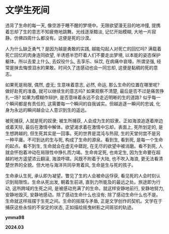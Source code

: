 # 文学生死间

违背了生命的每一天, 像空游于睡不醒的梦境中。无限欲望漫无目的地冲撞, 提携着忘却了生的意志不知疲倦地跳舞。光线逐渐黯淡, 记忆开始模糊, 大地一片寂静。仿佛四周什么都没有。这便是死的沙漠。

人为什么缺乏勇气？是因为越是勇敢的实践, 越能勾起人对死亡的回忆吗? 满载着死亡回忆的肉身连同欲望, 半诱惑半恐吓着人们不要走出梦境, 以本能的姿态保护躯体。所以去爱上什么, 去奴役什么, 去享乐、纵饮, 在病痛中哀嚎。所谓坚强, 经常是抹去悔恨泪水的果敢。时间久了连感动也会一同忘却, 这便是黏稠的死的意志。 

如果死是局限, 偶然, 虚无; 生意味着意志, 必然, 命运, 那么生命的位置在哪里呢? 做好赴死的准备, 就可以继续生的意志吗? 如果观察不清楚, 最后是否不过是痛苦挣扎一场? 如果为模糊作辩护, 是否意味着永远不会走近明晰的生的道路? 似乎每一个瞬间都是有责任的, 这需要每一个瞬间的自我诚实。但越追逐一瞬间的忠诚, 化身为永远的瞬间越会让人意识到生的遥远。

被死捕获, 人就是死的奴隶; 被生所捕获, 人会成为生的奴隶。正如海浪追逐着岸边或着天际, 最后在激情中解体。欲望渴求着在激情中忘却。表面上, 死所划定的, 是生想跨越的, 但生死其实是一回事。死的世界是混沌与热寂, 生的天堂何尝不是另一种平庸。不可到达的生与死, 构成了生命的源泉。看到生, 看到死, 是每一个生命的起点。看不到生, 生命就会在虚无中蹉跎, 在无尽的欲望中被消磨。看不到死, 人就会怀抱着冲动在局限性中挣扎而力竭。生命肯定死, 也肯定生, 因为生命要在超越的地方遥望浓云翻滚, 海浪呼啸。风既不附着于大陆, 也不吹入海浪, 更无法看清楚世界的全貌。但大地与海洋共同孕育着风, 生命是生与死的孩子。

生命承认生死, 承认即为凝望。瞥见了生的人会被命运俘获, 看见死的人会时刻认识到局限性。生命从死出发, 朝着生前进, 直到力所能及的最远之处。旅途即为行动, 这所跨域的生死之间, 是被感动充满了的生命。就这样安静地前行, 安静地努力, 安静地毁灭, 安静地感动。除了感动生命什么也没有; 除了感动生命什么也不是。生命就这样摇摆于生死之间。生命的摇摆与矛盾, 正是文学创作的契机。文学在于捕获这些永恒的不安定的状态, 正如描绘摇曳树影之间斑驳的轨迹。










**ymma98**

**2024.03**
<!--stackedit_data:
eyJoaXN0b3J5IjpbMTM0NjczMTYwMl19
-->